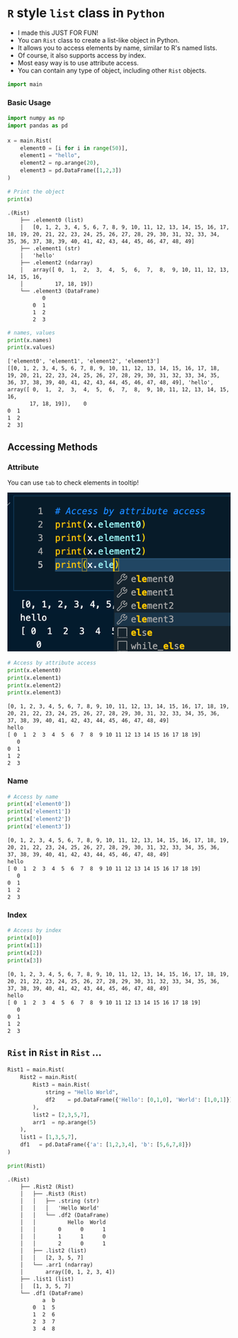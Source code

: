 # `R` style `list` class in `Python`

- I made this JUST FOR FUN! 
- You can `Rist` class to create a list-like object in Python.
- It allows you to access elements by name, similar to R's named lists.
- Of course, it also supports access by index.
- Most easy way is to use attribute access.
- You can contain any type of object, including other `Rist` objects.


```python
import main
```

### Basic Usage


```python
import numpy as np
import pandas as pd

x = main.Rist(
    element0 = [i for i in range(50)],
    element1 = "hello",
    element2 = np.arange(20),
    element3 = pd.DataFrame([1,2,3])
)

```


```python
# Print the object
print(x)
```

    .(Rist)
        ├── .element0 (list)
        │   [0, 1, 2, 3, 4, 5, 6, 7, 8, 9, 10, 11, 12, 13, 14, 15, 16, 17, 18, 19, 20, 21, 22, 23, 24, 25, 26, 27, 28, 29, 30, 31, 32, 33, 34, 35, 36, 37, 38, 39, 40, 41, 42, 43, 44, 45, 46, 47, 48, 49]
        ├── .element1 (str)
        │   'hello'
        ├── .element2 (ndarray)
        │   array([ 0,  1,  2,  3,  4,  5,  6,  7,  8,  9, 10, 11, 12, 13, 14, 15, 16,
        │          17, 18, 19])
        └── .element3 (DataFrame)
               0
            0  1
            1  2
            2  3



```python
# names, values
print(x.names)
print(x.values)
```

    ['element0', 'element1', 'element2', 'element3']
    [[0, 1, 2, 3, 4, 5, 6, 7, 8, 9, 10, 11, 12, 13, 14, 15, 16, 17, 18, 19, 20, 21, 22, 23, 24, 25, 26, 27, 28, 29, 30, 31, 32, 33, 34, 35, 36, 37, 38, 39, 40, 41, 42, 43, 44, 45, 46, 47, 48, 49], 'hello', array([ 0,  1,  2,  3,  4,  5,  6,  7,  8,  9, 10, 11, 12, 13, 14, 15, 16,
           17, 18, 19]),    0
    0  1
    1  2
    2  3]


## Accessing Methods

### Attribute

You can use `tab` to check elements in tooltip!

![AttributeAccess](images/Attribute.png)

```python
# Access by attribute access
print(x.element0)
print(x.element1)
print(x.element2)
print(x.element3)
```

    [0, 1, 2, 3, 4, 5, 6, 7, 8, 9, 10, 11, 12, 13, 14, 15, 16, 17, 18, 19, 20, 21, 22, 23, 24, 25, 26, 27, 28, 29, 30, 31, 32, 33, 34, 35, 36, 37, 38, 39, 40, 41, 42, 43, 44, 45, 46, 47, 48, 49]
    hello
    [ 0  1  2  3  4  5  6  7  8  9 10 11 12 13 14 15 16 17 18 19]
       0
    0  1
    1  2
    2  3


### Name


```python
# Access by name
print(x['element0'])
print(x['element1'])
print(x['element2'])
print(x['element3'])
```

    [0, 1, 2, 3, 4, 5, 6, 7, 8, 9, 10, 11, 12, 13, 14, 15, 16, 17, 18, 19, 20, 21, 22, 23, 24, 25, 26, 27, 28, 29, 30, 31, 32, 33, 34, 35, 36, 37, 38, 39, 40, 41, 42, 43, 44, 45, 46, 47, 48, 49]
    hello
    [ 0  1  2  3  4  5  6  7  8  9 10 11 12 13 14 15 16 17 18 19]
       0
    0  1
    1  2
    2  3


### Index


```python
# Access by index
print(x[0])
print(x[1])
print(x[2])
print(x[3])
```

    [0, 1, 2, 3, 4, 5, 6, 7, 8, 9, 10, 11, 12, 13, 14, 15, 16, 17, 18, 19, 20, 21, 22, 23, 24, 25, 26, 27, 28, 29, 30, 31, 32, 33, 34, 35, 36, 37, 38, 39, 40, 41, 42, 43, 44, 45, 46, 47, 48, 49]
    hello
    [ 0  1  2  3  4  5  6  7  8  9 10 11 12 13 14 15 16 17 18 19]
       0
    0  1
    1  2
    2  3


## `Rist` in `Rist` in `Rist` ...


```python
Rist1 = main.Rist(
    Rist2 = main.Rist(
        Rist3 = main.Rist(
            string = "Hello World",
            df2    = pd.DataFrame({'Hello': [0,1,0], 'World': [1,0,1]})
        ),
        list2 = [2,3,5,7],
        arr1  = np.arange(5)
    ),
    list1 = [1,3,5,7],
    df1   = pd.DataFrame({'a': [1,2,3,4], 'b': [5,6,7,8]})
)
```


```python
print(Rist1)
```

    .(Rist)
        ├── .Rist2 (Rist)
        │   ├── .Rist3 (Rist)
        │   │   ├── .string (str)
        │   │   │   'Hello World'
        │   │   └── .df2 (DataFrame)
        │   │          Hello  World
        │   │       0      0      1
        │   │       1      1      0
        │   │       2      0      1
        │   ├── .list2 (list)
        │   │   [2, 3, 5, 7]
        │   └── .arr1 (ndarray)
        │       array([0, 1, 2, 3, 4])
        ├── .list1 (list)
        │   [1, 3, 5, 7]
        └── .df1 (DataFrame)
               a  b
            0  1  5
            1  2  6
            2  3  7
            3  4  8

